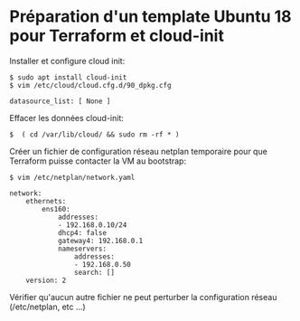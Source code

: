 # Préparation d'un template Ubuntu 18 pour Terraform et cloud-init

Installer et configure cloud init:

    $ sudo apt install cloud-init
    $ vim /etc/cloud/cloud.cfg.d/90_dpkg.cfg
    
    datasource_list: [ None ]
    

Effacer les données cloud-init:

    $  ( cd /var/lib/cloud/ && sudo rm -rf * )  
    

Créer un fichier de configuration réseau netplan temporaire pour que Terraform puisse contacter la VM au bootstrap:

    $ vim /etc/netplan/network.yaml
    
    network:
        ethernets:
            ens160:
                addresses:
                - 192.168.0.10/24
                dhcp4: false
                gateway4: 192.168.0.1
                nameservers:
                    addresses:
                    - 192.168.0.50
                    search: []
        version: 2
    

Vérifier qu'aucun autre fichier ne peut perturber la configuration réseau (/etc/netplan, etc ...)